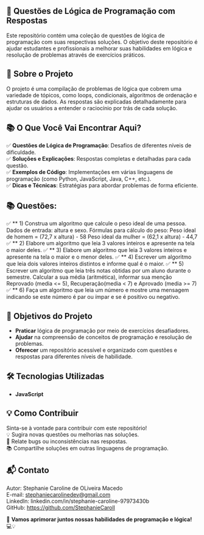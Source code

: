 ## 🧠 Questões de Lógica de Programação com Respostas

Este repositório contém uma coleção de questões de lógica de programação com suas respectivas soluções. O objetivo deste repositório é ajudar estudantes e profissionais a melhorar suas habilidades em lógica e resolução de problemas através de exercícios práticos.

## 🌟 Sobre o Projeto

O projeto é uma compilação de problemas de lógica que cobrem uma variedade de tópicos, como loops, condicionais, algoritmos de ordenação e estruturas de dados. As respostas são explicadas detalhadamente para ajudar os usuários a entender o raciocínio por trás de cada solução.

## 📚 O Que Você Vai Encontrar Aqui?
✅ **Questões de Lógica de Programação**: Desafios de diferentes níveis de dificuldade.  
✅ **Soluções e Explicações**: Respostas completas e detalhadas para cada questão.  
✅ **Exemplos de Código**: Implementações em várias linguagens de programação (como Python, JavaScript, Java, C++, etc.).  
✅ **Dicas e Técnicas**: Estratégias para abordar problemas de forma eficiente.

## 📚 Questões:
✅ ** 1) Construa um algoritmo que calcule o peso ideal de uma pessoa. Dados de entrada: altura e sexo. Fórmulas para cálculo do peso: Peso ideal de homem = (72,7 x altura) - 58 Peso ideal da mulher = (62,1 x altura) - 44,7
✅ ** 2) Elabore um algoritmo que leia 3 valores inteiros e apresente na tela o maior deles.
✅ ** 3) Elabore um algoritmo que leia 3 valores inteiros e apresente na tela o maior e o menor deles.
✅ ** 4) Escrever um algoritmo que leia dois valores inteiros distintos e informe qual é o maior.
✅ ** 5) Escrever um algoritmo que leia três notas obtidas por um aluno durante o semestre. Calcular a sua média (aritmética), informar sua menção Reprovado (media <= 5), Recuperação(media < 7) e Aprovado (media >= 7)
✅ ** 6) Faça um algoritmo que leia um número e mostre uma mensagem indicando se este número é par ou ímpar e se é positivo ou negativo.

## 🚀 Objetivos do Projeto
- **Praticar** lógica de programação por meio de exercícios desafiadores.
- **Ajudar** na compreensão de conceitos de programação e resolução de problemas.
- **Oferecer** um repositório acessível e organizado com questões e respostas para diferentes níveis de habilidade.

## 🛠️ Tecnologias Utilizadas
- **JavaScript**

## 💡 Como Contribuir
Sinta-se à vontade para contribuir com este repositório!  <br>
💡 Sugira novas questões ou melhorias nas soluções.  <br>
🐛 Relate bugs ou inconsistências nas respostas.  <br>
📚 Compartilhe soluções em outras linguagens de programação. <br>

## 📬 Contato
Autor: Stephanie Caroline de OLiveira Macedo <br>
E-mail: stephaniecarolinedev@gmail.com <br>
LinkedIn: linkedin.com/in/stephanie-caroline-97973430b <br>
GitHub: https://github.com/StephanieCaroll <br>

🧠 **Vamos aprimorar juntos nossas habilidades de programação e lógica!** 💻💡

